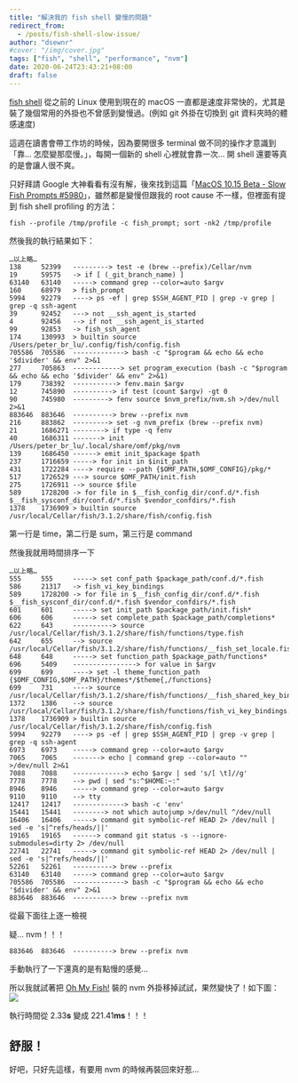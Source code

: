 ```yaml
---
title: "解決我的 fish shell 變慢的問題"
redirect_from:
  - /posts/fish-shell-slow-issue/
author: "dsewnr"
#cover: "/img/cover.jpg"
tags: ["fish", "shell", "performance", "nvm"]
date: 2020-06-24T23:43:21+08:00
draft: false
---
```


[fish shell](https://fishshell.com/) 從之前的 Linux 使用到現在的 macOS 一直都是速度非常快的，尤其是裝了幾個常用的外掛也不曾感到變慢過。(例如 git 外掛在切換到 git 資料夾時的體感速度)

這週在讀書會帶工作坊的時候，因為要開很多 terminal 做不同的操作才意識到「靠… 怎麼變那麼慢。」，每開一個新的 shell 心裡就會靠一次… 開 shell 還要等真的是會讓人很不爽。

只好拜請 Google 大神看看有沒有解，後來找到這篇「[MacOS 10.15 Beta - Slow Fish Prompts #5980](https://github.com/fish-shell/fish-shell/issues/5980)」，雖然都是變慢但跟我的 root cause 不一樣，但裡面有提到 fish shell profiling 的方法：
```
fish --profile /tmp/profile -c fish_prompt; sort -nk2 /tmp/profile
```
然後我的執行結果如下：

```
…以上略…
138     52399   ---------> test -e (brew --prefix)/Cellar/nvm
19      59575   -> if [ (_git_branch_name) ]
63140   63140   -----> command grep --color=auto $argv
160     68979   > fish_prompt
5994    92279   ----> ps -ef | grep $SSH_AGENT_PID | grep -v grep | grep -q ssh-agent
39      92452   ---> not __ssh_agent_is_started
4       92456   --> if not __ssh_agent_is_started
99      92853   -> fish_ssh_agent
174     130993  > builtin source /Users/peter_br_lu/.config/fish/config.fish
705586  705586  -------------> bash -c "$program && echo && echo '$divider' && env" 2>&1
277     705863  ------------> set program_execution (bash -c "$program && echo && echo '$divider' && env" 2>&1)
179     738392  -----------> fenv.main $argv
12      745890  ----------> if test (count $argv) -gt 0
90      745980  ---------> fenv source $nvm_prefix/nvm.sh >/dev/null 2>&1
883646  883646  ----------> brew --prefix nvm
216     883862  ---------> set -g nvm_prefix (brew --prefix nvm)
21      1686271 --------> if type -q fenv
40      1686311 -------> init /Users/peter_br_lu/.local/share/omf/pkg/nvm
139     1686450 ------> emit init_$package $path
237     1716659 -----> for init in $init_path
431     1722284 ----> require --path {$OMF_PATH,$OMF_CONFIG}/pkg/*
517     1726529 ---> source $OMF_PATH/init.fish
275     1726911 --> source $file
589     1728200 -> for file in $__fish_config_dir/conf.d/*.fish $__fish_sysconf_dir/conf.d/*.fish $vendor_confdirs/*.fish
1378    1736909 > builtin source /usr/local/Cellar/fish/3.1.2/share/fish/config.fish
```
第一行是 time，第二行是 sum，第三行是 command

然後我就用時間排序一下
```
…以上略…
555     555     -----> set conf_path $package_path/conf.d/*.fish
586     21317   -> fish_vi_key_bindings
589     1728200 -> for file in $__fish_config_dir/conf.d/*.fish $__fish_sysconf_dir/conf.d/*.fish $vendor_confdirs/*.fish
601     601     -----> set init_path $package_path/init.fish*
606     606     -----> set complete_path $package_path/completions*
622     643     ----------> source /usr/local/Cellar/fish/3.1.2/share/fish/functions/type.fish
642     655     --> source /usr/local/Cellar/fish/3.1.2/share/fish/functions/__fish_set_locale.fish
648     648     -----> set function_path $package_path/functions*
696     5409    ----------------> for value in $argv
699     699     ----> set -l theme_function_path {$OMF_CONFIG,$OMF_PATH}/themes*/$theme{,/functions}
699     731     ----> source /usr/local/Cellar/fish/3.1.2/share/fish/functions/__fish_shared_key_bindings.fish
1372    1386    --> source /usr/local/Cellar/fish/3.1.2/share/fish/functions/fish_vi_key_bindings.fish
1378    1736909 > builtin source /usr/local/Cellar/fish/3.1.2/share/fish/config.fish
5994    92279   ----> ps -ef | grep $SSH_AGENT_PID | grep -v grep | grep -q ssh-agent
6973    6973    -----> command grep --color=auto $argv
7065    7065    -------> echo | command grep --color=auto "" >/dev/null 2>&1
7088    7088    -------------> echo $argv | sed 's/[ \t]//g'
7778    7778    --> pwd | sed "s:^$HOME:~:"
8946    8946    -----> command grep --color=auto $argv
9110    9110    --> tty
12417   12417   -------------> bash -c 'env'
15441   15441   --------> not which autojump >/dev/null ^/dev/null
16406   16406   -----> command git symbolic-ref HEAD 2> /dev/null | sed -e 's|^refs/heads/||'
19165   19165   ------> command git status -s --ignore-submodules=dirty 2> /dev/null
22741   22741   -----> command git symbolic-ref HEAD 2> /dev/null | sed -e 's|^refs/heads/||'
52261   52261   ----------> brew --prefix
63140   63140   -----> command grep --color=auto $argv
705586  705586  -------------> bash -c "$program && echo && echo '$divider' && env" 2>&1
883646  883646  ----------> brew --prefix nvm
```
從最下面往上逐一檢視

疑… nvm！！！
```
883646  883646  ----------> brew --prefix nvm
```
手動執行了一下還真的是有點慢的感覺…

所以我就試著把 [Oh My Fish!](https://github.com/oh-my-fish/oh-my-fish) 裝的 nvm 外掛移掉試試，果然變快了！如下圖：
![](/images/fish-shell-slow-issue.png)

執行時間從 2.33**s** 變成 221.41**ms**！！！

## 舒服！

好吧，只好先這樣，有要用 nvm 的時候再裝回來好惹…
